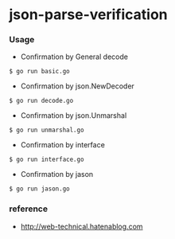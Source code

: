 # json-parse-verification

### Usage
- Confirmation by General decode
```
$ go run basic.go
```

- Confirmation by json.NewDecoder
```
$ go run decode.go
```

- Confirmation by json.Unmarshal
```
$ go run unmarshal.go
```

- Confirmation by interface
```
$ go run interface.go
```

- Confirmation by jason
```
$ go run jason.go
```

### reference
- http://web-technical.hatenablog.com
